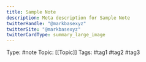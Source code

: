 ```yaml
---
title: Sample Note
description: Meta description for Sample Note
twitterHandle: "@markbasexyz"
twitterSite: "@markbasexyz"
twitterCardType: summary_large_image
---
```

Type: #note
Topic: [[Topic]]
Tags: #tag1 #tag2 #tag3

# <Note>